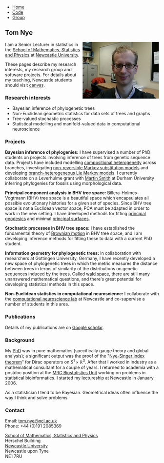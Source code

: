 <link rel="stylesheet" type="text/css" href="/css/main.css">
<meta name="keywords" content="Tom Nye; probability; statistics; Newcastle; geometry; phylogenetics; phylogenetic tree;">

<div class="topnav">
<ul>
  <li style="display:none;"></li>
  <li><a href="index.html">Home</a></li>
  <li><a href="code.html">Code</a></li>
  <li><a href="group.html">Group</a></li>
</ul>
</div>


## Tom Nye

<img align="right" class="responsive-image" src="portrait3.jpg"/>

I am a Senior Lecturer in statistics in the [School of Mathematics, Statistics and Physics](http://www.ncl.ac.uk/maths/) at [Newcastle University](http://www.ncl.ac.uk/). 

These pages describe my research interests, my research group and software projects. 
For details about my teaching, Newcastle students should visit [canvas](https://canvas.ncl.ac.uk/). 

### Research interests

* Bayesian inference of phylogenetic trees
* Non-Euclidean geometric statistics for data sets of trees and graphs
* Tree-valued stochastic processes
* Statistical modelling and manifold-valued data in computational neuroscience

### Projects

**Bayesian inference of phylogenies:** I have supervised a number of PhD students on projects involving inference of trees from genetic sequence data. 
Projects have included modelling [compositional heterogeneity](https://scholar.google.com/citations?view_op=view_citation&hl=en&user=IFu7XnQAAAAJ&citation_for_view=IFu7XnQAAAAJ:W7OEmFMy1HYC) across branches, investigating [non-reversible Markov substitution models](https://scholar.google.com/citations?view_op=view_citation&hl=en&user=IFu7XnQAAAAJ&citation_for_view=IFu7XnQAAAAJ:ULOm3_A8WrAC) and developing [branch-heterogeneous Lie Markov models](https://scholar.google.com/citations?view_op=view_citation&hl=en&user=IFu7XnQAAAAJ&cstart=20&pagesize=80&citation_for_view=IFu7XnQAAAAJ:e5wmG9Sq2KIC). 
I currently collaborate on a Leverhulme grant with [Martin Smith](https://smithlabdurham.github.io/) at Durham University inferring phylogenies for fossils using morphological data. 

**Principal component analysis in BHV tree space:** Billera-Holmes-Vogtmann (BHV) tree space is a beautiful space which encapsulates all possible evolutionary histories for a given set of species. 
Since BHV tree space is not a Euclidean vector space, PCA must be adapted in order to work in the new setting. 
I have developed methods for fitting [principal geodesics](https://scholar.google.com/citations?view_op=view_citation&hl=en&user=IFu7XnQAAAAJ&pagesize=80&citation_for_view=IFu7XnQAAAAJ:UeHWp8X0CEIC) and minimal [principal surfaces](https://scholar.google.com/citations?view_op=view_citation&hl=en&user=IFu7XnQAAAAJ&pagesize=80&citation_for_view=IFu7XnQAAAAJ:M3ejUd6NZC8C).

**Stochastic processes in BHV tree space:** I have established the fundamental theory of [Brownian motion](https://scholar.google.com/citations?view_op=view_citation&hl=en&user=IFu7XnQAAAAJ&pagesize=80&citation_for_view=IFu7XnQAAAAJ:qUcmZB5y_30C) in BHV tree space, and I am developing inference methods for fitting these to data with a current PhD student. 

**Information geometry for phylogenetic trees:** In collaboration with researchers at Gottingen University, Germany, I have recently developed a new space of phylogenetic trees in which the metric measures the distance between trees in terms of similarity of the distributions on genetic sequences induced by the trees. 
Called [wald space](https://scholar.google.com/citations?view_op=view_citation&hl=en&user=IFu7XnQAAAAJ&pagesize=80&citation_for_view=IFu7XnQAAAAJ:TQgYirikUcIC), there are still many unanswered mathematical questions, and there's great potential for developing statistical methods in this space. 

**Non-Euclidean statistics in computational neuroscience:** I collaborate with the [computational neuroscience lab](https://sites.google.com/view/cnnp-lab/) at Newcastle and co-supervise a number of students in this area. 

### Publications

Details of my publications are on [Google scholar](https://scholar.google.com/citations?user=IFu7XnQAAAAJ&hl=en).

### Background

My [PhD](http://arxiv.org/abs/hep-th/0311215) was in pure mathematics (specifically gauge theory and global analysis); a significant output was the proof of the "[Nye-Singer index theorem](https://www.sciencedirect.com/science/article/pii/S0022123600936486)" for Dirac operators on $S^1\times \mathbb{R}^3$. 
After that I worked in industry as a mathematical consultant for a couple of years. 
I returned to academia with a postdoc position at the [MRC Biostatistics Unit](http://www.mrc-bsu.cam.ac.uk) working on problems in statistical bioinformatics. 
I started my lectureship at Newcastle in January 2006. 

As a statistician I tend to be Bayesian. Geometrical ideas often influence the way I think and solve problems.

### Contact

Email: [tom.nye@ncl.ac.uk](mailto:tom.nye@ncl.ac.uk)  
Phone: +44 (0)191 2085369  

[School of Mathematics, Statistics and Physics](http://www.ncl.ac.uk/maths/)  
Herschel Building  
[Newcastle University](http://www.ncl.ac.uk/)  
Newcastle upon Tyne  
NE1 7RU  


